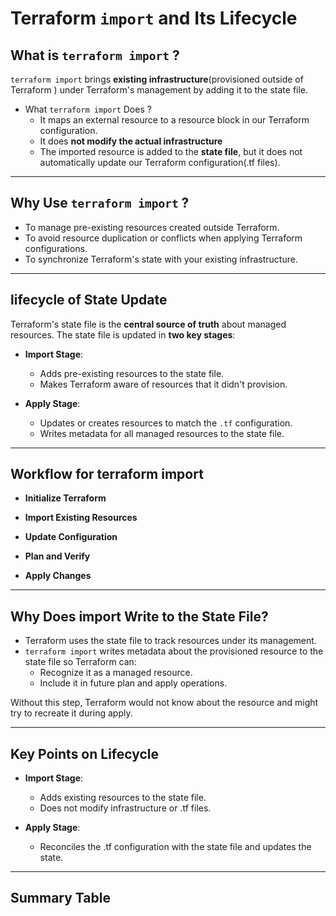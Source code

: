 # Terraform `import` and Its Lifecycle

## What is `terraform import` ?

`terraform import` brings **existing infrastructure**(provisioned outside of Terraform ) under Terraform's management by
adding it to the state file.

- What `terraform import` Does ?
    - It maps an external resource to a resource block in our Terraform configuration.
    - It does **not modify the actual infrastructure**
    - The imported resource is added to the **state file**, but it does not automatically update our Terraform
      configuration(.tf files).

--- 

## Why Use `terraform import` ?

- To manage pre-existing resources created outside Terraform.
- To avoid resource duplication or conflicts when applying Terraform configurations.
- To synchronize Terraform's state with your existing infrastructure.

--- 

## lifecycle of State Update

Terraform's state file is the **central source of truth** about managed resources. The state file is updated in **two
key stages**:

- **Import Stage**:
    - Adds pre-existing resources to the state file.
    - Makes Terraform aware of resources that it didn't provision.

- **Apply Stage**:
    - Updates or creates resources to match the `.tf` configuration.
    - Writes metadata for all managed resources to the state file.

--- 

## Workflow for terraform import

- **Initialize Terraform**

- **Import Existing Resources**

- **Update Configuration**

- **Plan and Verify**

- **Apply Changes**

--- 

## Why Does import Write to the State File?

* Terraform uses the state file to track resources under its management.
* `terraform import` writes metadata about the provisioned resource to the state file so Terraform can:
    * Recognize it as a managed resource.
    * Include it in future plan and apply operations.

Without this step, Terraform would not know about the resource and might try to recreate it during apply.

--- 

## Key Points on Lifecycle

- **Import Stage**:
    - Adds existing resources to the state file.
    - Does not modify infrastructure or .tf files.

- **Apply Stage**:
    - Reconciles the .tf configuration with the state file and updates the state.

--- 

## Summary Table 


